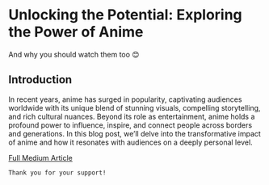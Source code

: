 # Unlocking the Potential: Exploring the Power of Anime

And why you should watch them too 😊

## Introduction

In recent years, anime has surged in popularity, captivating audiences worldwide with its unique blend of stunning visuals, compelling storytelling, and rich cultural nuances. Beyond its role as entertainment, anime holds a profound power to influence, inspire, and connect people across borders and generations. In this blog post, we’ll delve into the transformative impact of anime and how it resonates with audiences on a deeply personal level.

[Full Medium Article](https://medium.com/@fedcal/unlocking-the-potential-exploring-the-power-of-anime-d554f42df73e)

```
Thank you for your support!
```
